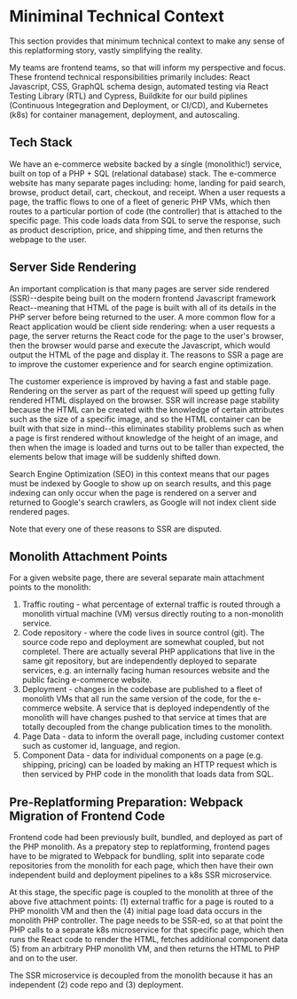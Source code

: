 # Miniminal Technical Context

This section provides that minimum technical context to make any sense of this replatforming story, vastly simplifying the reality.

My teams are frontend teams, so that will inform my perspective and focus. These frontend technical responsibilities primarily includes: React Javascript, CSS, GraphQL schema design, automated testing via React Testing Library (RTL) and Cypress, Buildkite for our build piplines (Continuous Integegration and Deployment, or CI/CD), and Kubernetes (k8s) for container management, deployment, and autoscaling.

## Tech Stack

We have an e-commerce website backed by a single (monolithic!) service, built on top of a PHP + SQL (relational database) stack. The e-commerce website has many separate pages including: home, landing for paid search, browse, product detail, cart, checkout, and receipt. When a user requests a page, the traffic flows to one of a fleet of generic PHP VMs, which then routes to a particular portion of code (the controller) that is attached to the specific page. This code loads data from SQL to serve the response, such as product description, price, and shipping time, and then  returns the webpage to the user.

## Server Side Rendering

An important complication is that many pages are server side rendered (SSR)--despite being built on the modern frontend Javascript framework React--meaning that HTML of the page is built with all of its details in the PHP server before being returned to the user. A more common flow for a React application would be client side rendering: when a user requests a page, the server returns the React code for the page to the user's browser, then the browser would parse and execute the Javascript, which would output the HTML of the page and display it. The reasons to SSR a page are to improve the customer experience and for search engine optimization.

The customer experience is improved by having a fast and stable page. Rendering on the server as part of the request will speed up getting fully rendered HTML displayed on the browser. SSR will increase page stability because the HTML can be created with the knowledge of certain attributes such as the size of a specific image, and so the HTML container can be built with that size in mind--this eliminates stability problems such as when a page is first rendered without knowledge of the height of an image, and then when the image is loaded and turns out to be taller than expected, the elements below that image will be suddenly shifted down.

Search Engine Optimization (SEO) in this context means that our pages must be indexed by Google to show up on search results, and this page indexing can only occur when the page is rendered on a server and returned to Google's search crawlers, as Google will not index client side rendered pages.

Note that every one of these reasons to SSR are disputed.

## Monolith Attachment Points

For a given website page, there are several separate main attachment points to the monolith:

1. Traffic routing - what percentage of external traffic is routed through a monolith virtual machine (VM) versus directly routing to a non-monolith service. 
2. Code repository - where the code lives in source control (git). The source code repo and deployment are somewhat coupled, but not completel. There are actually several PHP applications that live in the same git repository, but are independently deployed to separate services, e.g. an internally facing human resources website and the public facing e-commerce website.
3. Deployment - changes in the codebase are published to a fleet of monolith VMs that all run the same version of the code, for the e-commerce website. A service that is deployed independently of the monolith will have changes pushed to that service at times that are totally decoupled from the change publication times to the monolith.
4. Page Data - data to inform the overall page, including customer context such as customer id, language, and region.
5. Component Data - data for individual components on a page (e.g. shipping, pricing) can be loaded by making an HTTP request which is then serviced by PHP code in the monolith that loads data from SQL. 

## Pre-Replatforming Preparation: Webpack Migration of Frontend Code

Frontend code had been previously built, bundled, and deployed as part of the PHP monolith. As a prepatory step to replatforming, frontend pages have to be migrated to Webpack for bundling, split into separate code repositories from the monolith for each page, which then have their own independent build and deployment pipelines to a k8s SSR microservice.

At this stage, the specific page is coupled to the monolith at three of the above five attachment points: (1) external traffic for a page is routed to a PHP monolith VM and then the (4) initial page load data occurs in the monolith PHP controller. The page needs to be SSR-ed, so at that point the PHP calls to a separate k8s microservice for that specific page, which then runs the React code to render the HTML, fetches additional component data (5) from an arbitrary PHP monolith VM, and then returns the HTML to PHP and on to the user.

The SSR microservice is decoupled from the monolith because it has an independent (2) code repo and (3) deployment.
